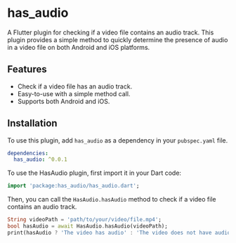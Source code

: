 # has_audio

A Flutter plugin for checking if a video file contains an audio track. This plugin provides a simple method to quickly determine the presence of audio in a video file on both Android and iOS platforms.

## Features

- Check if a video file has an audio track.
- Easy-to-use with a simple method call.
- Supports both Android and iOS.

## Installation

To use this plugin, add `has_audio` as a dependency in your `pubspec.yaml` file.

```yaml
dependencies:
  has_audio: ^0.0.1
 ``` 

To use the HasAudio plugin, first import it in your Dart code:

```dart
import 'package:has_audio/has_audio.dart';
```

Then, you can call the `HasAudio.hasAudio` method to check if a video file contains an audio track.

```dart
String videoPath = 'path/to/your/video/file.mp4';
bool hasAudio = await HasAudio.hasAudio(videoPath);
print(hasAudio ? 'The video has audio' : 'The video does not have audio');
```



